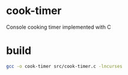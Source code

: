 # cook-timer
Console cooking timer implemented with C

# build
```bash
gcc -o cook-timer src/cook-timer.c -lncurses
```
